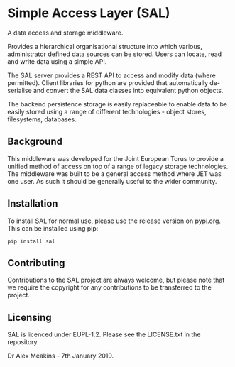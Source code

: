 Simple Access Layer (SAL)
=========================

A data access and storage middleware.

Provides a hierarchical organisational structure into which various, administrator defined data sources can be stored. Users can locate, read and write data using a simple API.

The SAL server provides a REST API to access and modify data (where permitted). Client libraries for python are provided that automatically de-serialise and convert the SAL data classes into equivalent python objects.

The backend persistence storage is easily replaceable to enable data to be easily stored using a range of different technologies - object stores, filesystems, databases.

Background
----------

This middleware was developed for the Joint European Torus to provide a unified method of access on top of a range of legacy storage technologies. The middleware was built to be a general access method where JET was one user. As such it should be generally useful to the wider community.

Installation
------------

To install SAL for normal use, please use the release version on pypi.org. This can be installed using pip:

```
pip install sal
```

Contributing
------------

Contributions to the SAL project are always welcome, but please note that we require the copyright for any contributions to be transferred to the project. 

Licensing
---------
SAL is licenced under EUPL-1.2. Please see the LICENSE.txt in the repository.

Dr Alex Meakins - 7th January 2019.
